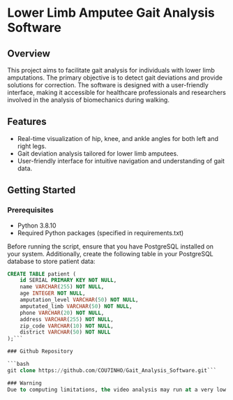 # Lower Limb Amputee Gait Analysis Software

## Overview

This project aims to facilitate gait analysis for individuals with lower limb amputations. The primary objective is to detect gait deviations and provide solutions for correction. The software is designed with a user-friendly interface, making it accessible for healthcare professionals and researchers involved in the analysis of biomechanics during walking.

## Features

- Real-time visualization of hip, knee, and ankle angles for both left and right legs.
- Gait deviation analysis tailored for lower limb amputees.
- User-friendly interface for intuitive navigation and understanding of gait data.

## Getting Started

### Prerequisites

- Python 3.8.10
- Required Python packages (specified in requirements.txt)

Before running the script, ensure that you have PostgreSQL installed on your system. Additionally, create the following table in your PostgreSQL database to store patient data:

```sql
CREATE TABLE patient (
    id SERIAL PRIMARY KEY NOT NULL,
    name VARCHAR(255) NOT NULL,
    age INTEGER NOT NULL,
    amputation_level VARCHAR(50) NOT NULL,
    amputated_limb VARCHAR(50) NOT NULL,
    phone VARCHAR(20) NOT NULL,
    address VARCHAR(255) NOT NULL,
    zip_code VARCHAR(10) NOT NULL,
    district VARCHAR(50) NOT NULL
);```

### Github Repository

```bash
git clone https://github.com/COU7INHO/Gait_Analysis_Software.git```

### Warning
Due to computing limitations, the video analysis may run at a very low FPS rate. Please be aware of potential performance issues and consider running the software on a system with sufficient computational resources.